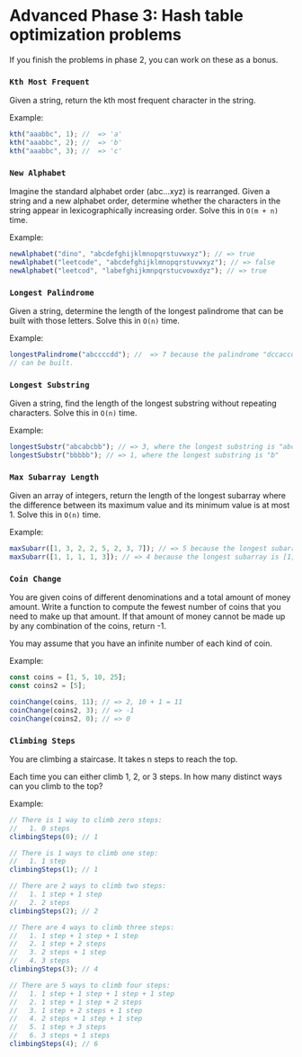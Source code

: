 # Advanced Phase 3: Hash table optimization problems

If you finish the problems in phase 2, you can work on these as a bonus.

### `Kth Most Frequent`

Given a string, return the kth most frequent character in the string.

Example:

```js
kth("aaabbc", 1); //  => 'a'
kth("aaabbc", 2); //  => 'b'
kth("aaabbc", 3); //  => 'c'
```

### `New Alphabet`

Imagine the standard alphabet order (abc...xyz) is rearranged. Given a string
and a new alphabet order, determine whether the characters in the string appear
in lexicographically increasing order. Solve this in `O(m + n)` time.

Example:

```js
newAlphabet("dino", "abcdefghijklmnopqrstuvwxyz"); // => true
newAlphabet("leetcode", "abcdefghijklmnopqrstuvwxyz"); // => false
newAlphabet("leetcod", "labefghijkmnpqrstucvowxdyz"); // => true
```

### `Longest Palindrome`

Given a string, determine the length of the longest palindrome that can be
built with those letters. Solve this in `O(n)` time.

Example:

```js
longestPalindrome("abccccdd"); //  => 7 because the palindrome "dccaccd"
// can be built.
```

### `Longest Substring`

Given a string, find the length of the longest substring without repeating
characters. Solve this in `O(n)` time.

Example:

```js
longestSubstr("abcabcbb"); // => 3, where the longest substring is "abc"
longestSubstr("bbbbb"); // => 1, where the longest substring is "b"
```

### `Max Subarray Length`

Given an array of integers, return the length of the longest subarray where the
difference between its maximum value and its minimum value is at most 1. Solve
this in `O(n)` time.

Example:

```js
maxSubarr([1, 3, 2, 2, 5, 2, 3, 7]); // => 5 because the longest subarray is [3,2,2,2,3]
maxSubarr([1, 1, 1, 1, 3]); // => 4 because the longest subarray is [1,1,1,1]
```

### `Coin Change`

You are given coins of different denominations and a total amount of money
amount. Write a function to compute the fewest number of coins that you need to
make up that amount. If that amount of money cannot be made up by any
combination of the coins, return -1.

You may assume that you have an infinite number of each kind of coin.

Example:

```js
const coins = [1, 5, 10, 25];
const coins2 = [5];

coinChange(coins, 11); // => 2, 10 + 1 = 11
coinChange(coins2, 3); // => -1
coinChange(coins2, 0); // => 0
```

### `Climbing Steps`

You are climbing a staircase. It takes n steps to reach the top.

Each time you can either climb 1, 2, or 3 steps. In how many distinct ways can
you climb to the top?

Example:

```js
// There is 1 way to climb zero steps:
//   1. 0 steps
climbingSteps(0); // 1

// There is 1 ways to climb one step:
//   1. 1 step
climbingSteps(1); // 1

// There are 2 ways to climb two steps:
//   1. 1 step + 1 step
//   2. 2 steps
climbingSteps(2); // 2

// There are 4 ways to climb three steps:
//   1. 1 step + 1 step + 1 step
//   2. 1 step + 2 steps
//   3. 2 steps + 1 step
//   4. 3 steps
climbingSteps(3); // 4

// There are 5 ways to climb four steps:
//   1. 1 step + 1 step + 1 step + 1 step
//   2. 1 step + 1 step + 2 steps
//   3. 1 step + 2 steps + 1 step
//   4. 2 steps + 1 step + 1 step
//   5. 1 step + 3 steps
//   6. 3 steps + 1 steps
climbingSteps(4); // 6
```
